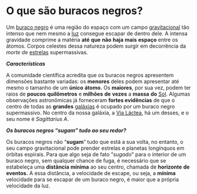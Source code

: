 # O que são buracos negros?

Um [buraco negro](https://brasilescola.uol.com.br/curiosidades/explicacao-cientifica-para-buraco-negro.htm) é uma região do espaço com um campo [gravitacional](https://brasilescola.uol.com.br/o-que-e/fisica/o-que-e-gravidade.htm) tão intenso que nem mesmo a [luz](https://brasilescola.uol.com.br/o-que-e/fisica/o-que-e-a-luz.htm) consegue escapar de dentro dele. A intensa gravidade comprime a matéria **até** **que** **não** **haja** **mais** **espaço** entre os átomos. Corpos celestes dessa natureza podem surgir em decorrência da *morte de* [estrelas](https://brasilescola.uol.com.br/o-que-e/fisica/o-que-sao-estrelas.htm) supermassivas.



_**Características**_

A comunidade científica acredita que os buracos negros apresentem dimensões bastante variadas: os **menores** deles podem apresentar até mesmo o tamanho de um **único** **átomo.** Os **maiores**, por sua vez, podem ter raios de **poucos** **quilômetros** e **milhões** **de** **vezes** a **massa** **do** [Sol](https://brasilescola.uol.com.br/fisica/o-combustivel-sol.htm). Algumas observações astronômicas já forneceram **fortes evidências** de que o centro de todas as **grandes** [galáxias](https://brasilescola.uol.com.br/geografia/galaxia.htm) é ocupado por um buraco negro supermassivo. No centro da nossa galáxia, a [Via Láctea](https://brasilescola.uol.com.br/geografia/via-lactea.htm), há um desses, e o seu nome é *Sagittarius A*.



_**Os buracos negros “sugam” tudo ao seu redor?**_

Os buracos negros não “**sugam**” tudo que está a sua volta, no entanto, o seu campo gravitacional pode prender estrelas e planetas longínquos em órbitas espirais. Para que algo seja de fato “*sugado*” para o interior de um buraco negro, sem qualquer chance de fuga, é necessário que se estabeleça uma **distância** **mínima** ao seu centro, chamada de **horizonte** **de** **eventos.** A essa distância, a velocidade de escape, ou seja, a **mínima** velocidade para se escapar de um buraco negro, é maior que a própria velocidade da luz.